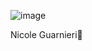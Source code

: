 ![image](https://github.com/nick11nic/Relogio-Digital/assets/130791306/e44fa09a-e3cd-486d-9959-458b7742779a)

Nicole Guarnieri🦊
